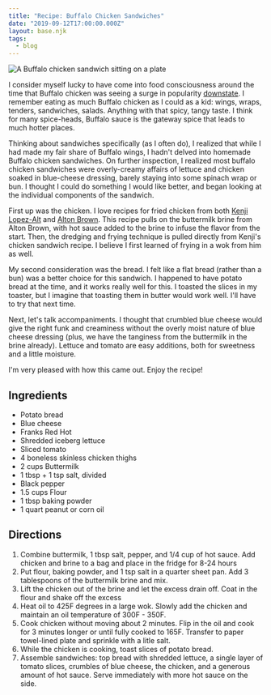 ```yaml
---
title: "Recipe: Buffalo Chicken Sandwiches"
date: "2019-09-12T17:00:00.000Z"
layout: base.njk
tags:
  - blog
---
```


![A Buffalo chicken sandwich sitting on a plate](./sandwich.jpg)

I consider myself lucky to have come into food consciousness around the time that Buffalo chicken was seeing a surge in popularity [downstate]. I remember eating as much Buffalo chicken as I could as a kid: wings, wraps, tenders, sandwiches, salads. Anything with that spicy, tangy taste. I think for many spice-heads, Buffalo sauce is the gateway spice that leads to much hotter places.

Thinking about sandwiches specifically (as I often do), I realized that while I had made my fair share of Buffalo wings, I hadn't delved into homemade Buffalo chicken sandwiches. On further inspection, I realized most buffalo chicken sandwiches were overly-creamy affairs of lettuce and chicken soaked in blue-cheese dressing, barely staying into some spinach wrap or bun. I thought I could do something I would like better, and began looking at the individual components of the sandwich.

First up was the chicken. I love recipes for fried chicken from both [Kenji Lopez-Alt](kenji) and [Alton Brown](alton). This recipe pulls on the buttermilk brine from Alton Brown, with hot sauce added to the brine to infuse the flavor from the start. Then, the dredging and frying technique is pulled directly from Kenji's chicken sandwich recipe. I believe I first learned of frying in a wok from him as well.

My second consideration was the bread. I felt like a flat bread (rather than a bun) was a better choice for this sandwich. I happened to have potato bread at the time, and it works really well for this. I toasted the slices in my toaster, but I imagine that toasting them in butter would work well. I'll have to try that next time.

Next, let's talk accompaniments. I thought that crumbled blue cheese would give the right funk and creaminess without the overly moist nature of blue cheese dressing (plus, we have the tanginess from the buttermilk in the brine already). Lettuce and tomato are easy additions, both for sweetness and a little moisture.

I'm very pleased with how this came out. Enjoy the recipe!

## Ingredients 

- Potato bread
- Blue cheese
- Franks Red Hot
- Shredded iceberg lettuce
- Sliced tomato
- 4 boneless skinless chicken thighs
- 2 cups Buttermilk
- 1 tbsp + 1 tsp salt, divided
- Black pepper
- 1.5 cups Flour
- 1 tbsp baking powder
- 1 quart peanut or corn oil

## Directions

1. Combine buttermilk, 1 tbsp salt, pepper, and 1/4 cup of hot sauce. Add chicken and brine to a bag and place in the fridge for 8-24 hours
2. Put flour, baking powder, and 1 tsp salt in a quarter sheet pan. Add 3 tablespoons of the buttermilk brine and mix.
3. Lift the chicken out of the brine and let the excess drain off. Coat in the flour and shake off the excess
4. Heat oil to 425F degrees in a large wok. Slowly add the chicken and maintain an oil temperature of 300F - 350F.
5. Cook chicken without moving about 2 minutes. Flip in the oil and cook for 3 minutes longer or until fully cooked to 165F. Transfer to paper towel-lined plate and sprinkle with a litle salt.
6. While the chicken is cooking, toast slices of potato bread.
7. Assemble sandwiches: top bread with shredded lettuce, a single layer of tomato slices, crumbles of blue cheese, the chicken, and a generous amount of hot sauce. Serve immediately with more hot sauce on the side.

[alton]: https://www.foodnetwork.com/recipes/alton-brown/fried-chicken-recipe-1939165
[downstate]: https://en.wikipedia.org/wiki/Downstate_New_York
[kenji]: https://www.seriouseats.com/recipes/2015/08/five-ingredient-fried-chicken-sandwich-recipe.html
